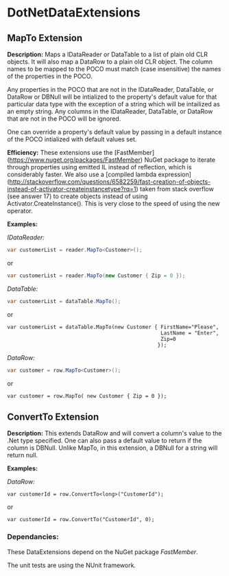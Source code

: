 # DotNetDataExtensions

## MapTo Extension

**Description:** Maps a IDataReader or DataTable to a list of plain old CLR objects. It will also map a DataRow to a plain old CLR object. The column names to be mapped to the POCO must match (case insensitive) the names of the properties in the POCO. 

Any properties in the POCO that are not in the IDataReader, DataTable, or DataRow or DBNull will be intialized to the property's default value for that particular data type with the exception of a string which will be intailized as an empty string. Any columns in the IDataReader, DataTable, or DataRow that are not in the POCO will be ignored. 

One can override a property's default value by passing in a default instance of the POCO intialized with default values set.

**Efficiency:**
These extensions use the [FastMember] (https://www.nuget.org/packages/FastMember) NuGet package to iterate through properties using emitted IL instead of reflection, which is considerably faster. We also use a [compiled lambda expression] (http://stackoverflow.com/questions/6582259/fast-creation-of-objects-instead-of-activator-createinstancetype?rq=1) taken from stack overflow (see answer 17) to create objects instead of using Activator.CreateInstance(). This is very close to the speed of using the new operator.

**Examples:**

*IDataReader:*

```c#
var customerList = reader.MapTo<Customer>();
```

or

```c#
var customerList = reader.MapTo(new Customer { Zip = 0 });
```

*DataTable:*

```c#
var customerList = dataTable.MapTo();
```

or

```
var customerList = dataTable.MapTo(new Customer { FirstName="Please", 
												  LastName = "Enter",
                                                  Zip=0 
                                                 });
```

*DataRow:*

```c#
var customer = row.MapTo<Customer>();
```
or

```
var customer = row.MapTo( new Customer { Zip = 0 });
```

## ConvertTo Extension

**Description:** This extends DataRow and will convert a column's value to the .Net type specified. One can also pass a default value to return if the column is DBNull. Unlike MapTo, in this extension, a DBNull for a string will return null.

**Examples:**

*DataRow:*

```
var customerId = row.ConvertTo<long>("CustomerId");
```
or
```
var customerId = row.ConvertTo("CustomerId", 0);
```

### Dependancies:

These DataExtensions depend on the NuGet package *FastMember*. 

The unit tests are using the NUnit framework.

